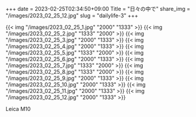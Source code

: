 +++
date  = 2023-02-25T02:34:50+09:00
Title = "日々の中で"
share_img = "/images/2023_02_25_12.jpg"
slug = "dailylife-3"
+++

{{< img "/images/2023_02_25_1.jpg" "2000" "1333" >}}
{{< img "/images/2023_02_25_2.jpg" "1333" "2000" >}}
{{< img "/images/2023_02_25_3.jpg" "2000" "1333" >}}
{{< img "/images/2023_02_25_4.jpg" "2000" "1333" >}}
{{< img "/images/2023_02_25_5.jpg" "1333" "2000" >}}
{{< img "/images/2023_02_25_6.jpg" "2000" "1333" >}}
{{< img "/images/2023_02_25_7.jpg" "1333" "2000" >}}
{{< img "/images/2023_02_25_8.jpg" "1333" "2000" >}}
{{< img "/images/2023_02_25_9.jpg" "2000" "1333" >}}
{{< img "/images/2023_02_25_10.jpg" "2000" "1333" >}}
{{< img "/images/2023_02_25_11.jpg" "2000" "1333" >}}
{{< img "/images/2023_02_25_12.jpg" "2000" "1333" >}}

Leica M10
